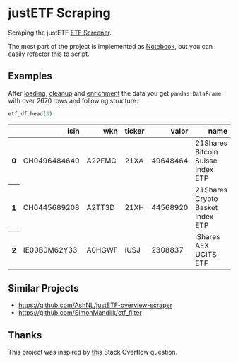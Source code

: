 # justETF Scraping
Scraping the justETF [ETF Screener](https://www.justetf.com/en/find-etf.html).

The most part of the project is implemented as
[Notebook](justetf_scraping/justetf-scraping.ipynb),
but you can easily refactor this to script.

## Examples

After [loading](justetf_scraping/justetf-scraping.ipynb#request),
[cleanup](justetf_scraping/justetf-scraping.ipynb#cleanup) and
[enrichment](justetf_scraping/justetf-scraping.ipynb#enrich)
the data you get `pandas.DataFrame` with over 2670 rows and following structure:

```python
etf_df.head(3)
```

<table border="0" cellpadding="0" cellspacing="0">
  <thead>
    <tr style="text-align: right;">
      <th></th>
      <th>isin</th>
      <th>wkn</th>
      <th>ticker</th>
      <th>valor</th>
      <th>name</th>
      <th>index</th>
      <th>date</th>
      <th>age</th>
      <th>strategy</th>
      <th>domicile_country</th>
      <th>currency</th>
      <th>hedged</th>
      <th>securities_lending</th>
      <th>dividends</th>
      <th>ter</th>
      <th>replication</th>
      <th>size</th>
      <th>yesterday</th>
      <th>last_week</th>
      <th>last_month</th>
      <th>last_three_months</th>
      <th>last_six_months</th>
      <th>last_year</th>
      <th>last_three_years</th>
      <th>last_five_years</th>
      <th>2021</th>
      <th>2020</th>
      <th>2019</th>
      <th>2018</th>
      <th>last_dividends</th>
      <th>last_year_dividends</th>
      <th>last_year_volatility</th>
      <th>last_three_years_volatility</th>
      <th>last_five_years_volatility</th>
      <th>last_year_return_per_risk</th>
      <th>last_three_years_return_per_risk</th>
      <th>last_five_years_return_per_risk</th>
    </tr>
  </thead>
  <tbody>
    <tr>
      <th>0</th>
      <td>CH0496484640</td>
      <td>A22FMC</td>
      <td>21XA</td>
      <td>49648464</td>
      <td>21Shares Bitcoin Suisse Index ETP</td>
      <td>21Shares Bitcoin Suisse</td>
      <td>2019-10-04</td>
      <td>2.645902</td>
      <td>Long-only</td>
      <td>Switzerland</td>
      <td>USD</td>
      <td>False</td>
      <td>False</td>
      <td>Accumulating</td>
      <td>2.5</td>
      <td>Physically backed</td>
      <td>28</td>
      <td>-36.98</td>
      <td>0.00</td>
      <td>-26.43</td>
      <td>-20.32</td>
      <td>-50.02</td>
      <td>-13.95</td>
      <td>NaN</td>
      <td>NaN</td>
      <td>129.88</td>
      <td>252.92</td>
      <td>NaN</td>
      <td>NaN</td>
      <td>NaN</td>
      <td>NaN</td>
      <td>72.57</td>
      <td>NaN</td>
      <td>NaN</td>
      <td>-0.19</td>
      <td>NaN</td>
      <td>NaN</td>
    </tr>
    <tr>
      <th>1</th>
      <td>CH0445689208</td>
      <td>A2TT3D</td>
      <td>21XH</td>
      <td>44568920</td>
      <td>21Shares Crypto Basket Index ETP</td>
      <td>21Shares Crypto Basket</td>
      <td>2018-11-21</td>
      <td>3.514395</td>
      <td>Long-only</td>
      <td>Switzerland</td>
      <td>USD</td>
      <td>False</td>
      <td>False</td>
      <td>Accumulating</td>
      <td>2.5</td>
      <td>Physically backed</td>
      <td>111</td>
      <td>-48.79</td>
      <td>-5.50</td>
      <td>-34.55</td>
      <td>-29.51</td>
      <td>-60.54</td>
      <td>-28.84</td>
      <td>212.12</td>
      <td>NaN</td>
      <td>166.39</td>
      <td>241.24</td>
      <td>20.41</td>
      <td>NaN</td>
      <td>NaN</td>
      <td>NaN</td>
      <td>77.33</td>
      <td>78.22</td>
      <td>NaN</td>
      <td>-0.37</td>
      <td>0.59</td>
      <td>NaN</td>
    </tr>
    <tr>
      <th>2</th>
      <td>IE00B0M62Y33</td>
      <td>A0HGWF</td>
      <td>IUSJ</td>
      <td>2308837</td>
      <td>iShares AEX UCITS ETF</td>
      <td>AEX®</td>
      <td>2005-11-18</td>
      <td>16.530833</td>
      <td>Long-only</td>
      <td>Ireland</td>
      <td>EUR</td>
      <td>False</td>
      <td>True</td>
      <td>Distributing</td>
      <td>0.3</td>
      <td>Full replication</td>
      <td>468</td>
      <td>-13.58</td>
      <td>-1.41</td>
      <td>-1.72</td>
      <td>-5.48</td>
      <td>-14.64</td>
      <td>-2.44</td>
      <td>31.91</td>
      <td>44.49</td>
      <td>29.89</td>
      <td>5.14</td>
      <td>27.55</td>
      <td>-8.05</td>
      <td>1.85</td>
      <td>1.78</td>
      <td>18.34</td>
      <td>20.68</td>
      <td>17.63</td>
      <td>-0.13</td>
      <td>0.47</td>
      <td>0.43</td>
    </tr>
  </tbody>
</table>


## Similar Projects
- https://github.com/AshNL/justETF-overview-scraper
- https://github.com/SimonMandlik/etf_filter

## Thanks
This project was inspired by
[this](https://stackoverflow.com/questions/64813023/scraping-dynamic-datatable-of-many-pages-but-same-url)
Stack Overflow question.
